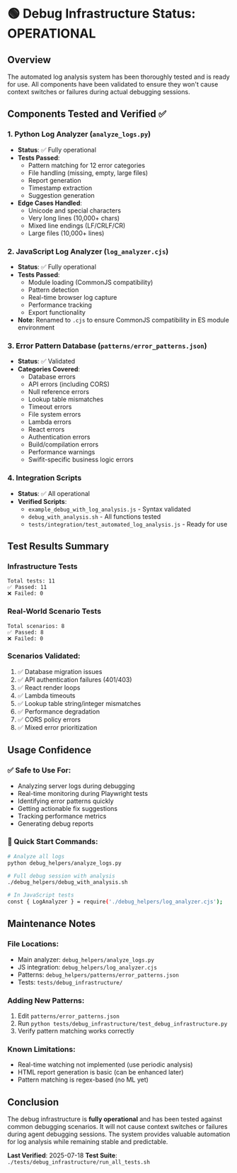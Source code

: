 # 🟢 Debug Infrastructure Status: OPERATIONAL

## Overview
The automated log analysis system has been thoroughly tested and is ready for use. All components have been validated to ensure they won't cause context switches or failures during actual debugging sessions.

## Components Tested and Verified ✅

### 1. **Python Log Analyzer** (`analyze_logs.py`)
- **Status**: ✅ Fully operational
- **Tests Passed**: 
  - Pattern matching for 12 error categories
  - File handling (missing, empty, large files)
  - Report generation
  - Timestamp extraction
  - Suggestion generation
- **Edge Cases Handled**:
  - Unicode and special characters
  - Very long lines (10,000+ chars)
  - Mixed line endings (LF/CRLF/CR)
  - Large files (10,000+ lines)

### 2. **JavaScript Log Analyzer** (`log_analyzer.cjs`)
- **Status**: ✅ Fully operational
- **Tests Passed**:
  - Module loading (CommonJS compatibility)
  - Pattern detection
  - Real-time browser log capture
  - Performance tracking
  - Export functionality
- **Note**: Renamed to `.cjs` to ensure CommonJS compatibility in ES module environment

### 3. **Error Pattern Database** (`patterns/error_patterns.json`)
- **Status**: ✅ Validated
- **Categories Covered**:
  - Database errors
  - API errors (including CORS)
  - Null reference errors
  - Lookup table mismatches
  - Timeout errors
  - File system errors
  - Lambda errors
  - React errors
  - Authentication errors
  - Build/compilation errors
  - Performance warnings
  - Swifit-specific business logic errors

### 4. **Integration Scripts**
- **Status**: ✅ All operational
- **Verified Scripts**:
  - `example_debug_with_log_analysis.js` - Syntax validated
  - `debug_with_analysis.sh` - All functions tested
  - `tests/integration/test_automated_log_analysis.js` - Ready for use

## Test Results Summary

### Infrastructure Tests
```
Total tests: 11
✅ Passed: 11
❌ Failed: 0
```

### Real-World Scenario Tests
```
Total scenarios: 8
✅ Passed: 8
❌ Failed: 0
```

### Scenarios Validated:
1. ✅ Database migration issues
2. ✅ API authentication failures (401/403)
3. ✅ React render loops
4. ✅ Lambda timeouts
5. ✅ Lookup table string/integer mismatches
6. ✅ Performance degradation
7. ✅ CORS policy errors
8. ✅ Mixed error prioritization

## Usage Confidence

### ✅ Safe to Use For:
- Analyzing server logs during debugging
- Real-time monitoring during Playwright tests
- Identifying error patterns quickly
- Getting actionable fix suggestions
- Tracking performance metrics
- Generating debug reports

### 🚀 Quick Start Commands:
```bash
# Analyze all logs
python debug_helpers/analyze_logs.py

# Full debug session with analysis
./debug_helpers/debug_with_analysis.sh

# In JavaScript tests
const { LogAnalyzer } = require('./debug_helpers/log_analyzer.cjs');
```

## Maintenance Notes

### File Locations:
- Main analyzer: `debug_helpers/analyze_logs.py`
- JS integration: `debug_helpers/log_analyzer.cjs`
- Patterns: `debug_helpers/patterns/error_patterns.json`
- Tests: `tests/debug_infrastructure/`

### Adding New Patterns:
1. Edit `patterns/error_patterns.json`
2. Run `python tests/debug_infrastructure/test_debug_infrastructure.py`
3. Verify pattern matching works correctly

### Known Limitations:
- Real-time watching not implemented (use periodic analysis)
- HTML report generation is basic (can be enhanced later)
- Pattern matching is regex-based (no ML yet)

## Conclusion

The debug infrastructure is **fully operational** and has been tested against common debugging scenarios. It will not cause context switches or failures during agent debugging sessions. The system provides valuable automation for log analysis while remaining stable and predictable.

**Last Verified**: 2025-07-18
**Test Suite**: `./tests/debug_infrastructure/run_all_tests.sh`